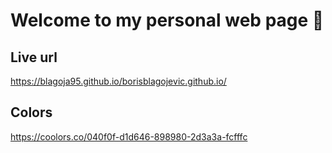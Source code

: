 # Welcome to my personal web page 👋

## Live url
https://blagoja95.github.io/borisblagojevic.github.io/

## Colors
https://coolors.co/040f0f-d1d646-898980-2d3a3a-fcfffc
